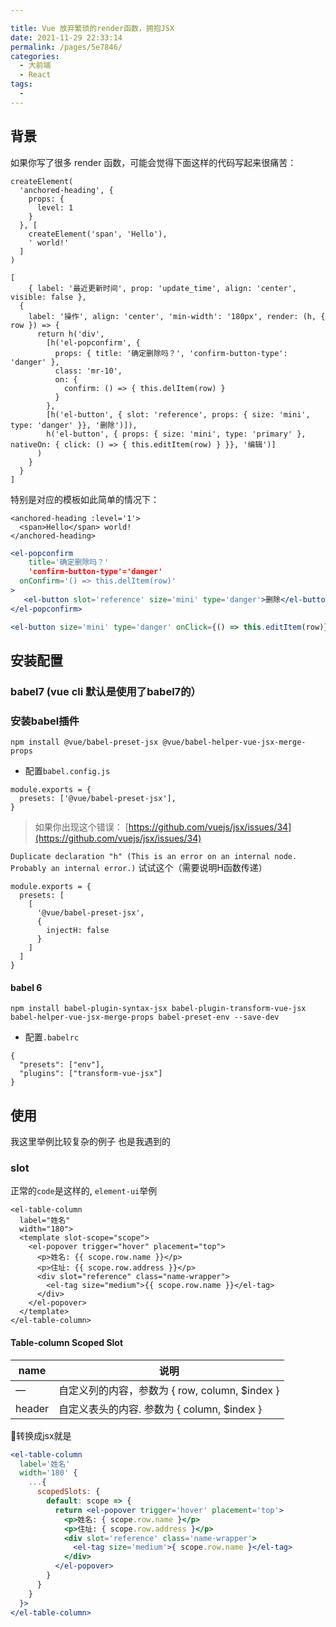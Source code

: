 ```yaml
---

title: Vue 放弃繁琐的render函数，拥抱JSX
date: 2021-11-29 22:33:14
permalink: /pages/5e7846/
categories:
  - 大前端
  - React
tags:
  - 
---
```

## 背景
如果你写了很多 render 函数，可能会觉得下面这样的代码写起来很痛苦：
```vue
createElement(
  'anchored-heading', {
    props: {
      level: 1
    }
  }, [
    createElement('span', 'Hello'),
    ' world!'
  ]
)
```
```vue
[
	{ label: '最近更新时间', prop: 'update_time', align: 'center', visible: false },
  {
    label: '操作', align: 'center', 'min-width': '180px', render: (h, { row }) => {
      return h('div',
        [h('el-popconfirm', {
          props: { title: '确定删除吗？', 'confirm-button-type': 'danger' },
          class: 'mr-10',
          on: {
            confirm: () => { this.delItem(row) }
          }
        },
        [h('el-button', { slot: 'reference', props: { size: 'mini', type: 'danger' }}, '删除')]),
        h('el-button', { props: { size: 'mini', type: 'primary' }, nativeOn: { click: () => { this.editItem(row) } }}, '编辑')]
      )
    }
  }
]
```
特别是对应的模板如此简单的情况下：
```vue
<anchored-heading :level='1'>
  <span>Hello</span> world!
</anchored-heading>
```
```jsx
<el-popconfirm
	title='确定删除吗？'
	'confirm-button-type'='danger'  
  onConfirm='() => this.delItem(row)'
>
   <el-button slot='reference' size='mini' type='danger'>删除</el-button>
</el-popconfirm>

<el-button size='mini' type='danger' onClick={() => this.editItem(row)}>编辑</el-button>

```
## 安装配置
### babel7 (vue cli 默认是使用了babel7的）
### 安装babel插件
`npm install @vue/babel-preset-jsx @vue/babel-helper-vue-jsx-merge-props`

- 配置`babel.config.js`
```vue
module.exports = {
  presets: ['@vue/babel-preset-jsx'],
}
```
> 如果你出现这个错误： [https://github.com/vuejs/jsx/issues/34](https://github.com/vuejs/jsx/issues/34)

`Duplicate declaration "h" (This is an error on an internal node. Probably an internal error.)`
试试这个（需要说明H函数传递）
```vue
module.exports = {
  presets: [
    [
      '@vue/babel-preset-jsx',
      {
        injectH: false
      }
    ]
  ]
}

```


#### babel 6
`npm install babel-plugin-syntax-jsx babel-plugin-transform-vue-jsx babel-helper-vue-jsx-merge-props babel-preset-env --save-dev`

- 配置`.babelrc`
```vue
{
  "presets": ["env"],
  "plugins": ["transform-vue-jsx"]
}
```
## 使用
我这里举例比较复杂的例子  也是我遇到的
### slot
正常的`code`是这样的, `element-ui`举例
```vue
<el-table-column
  label="姓名"
  width="180">
  <template slot-scope="scope">
    <el-popover trigger="hover" placement="top">
      <p>姓名: {{ scope.row.name }}</p>
      <p>住址: {{ scope.row.address }}</p>
      <div slot="reference" class="name-wrapper">
        <el-tag size="medium">{{ scope.row.name }}</el-tag>
      </div>
    </el-popover>
  </template>
</el-table-column>
```
#### Table-column Scoped Slot
| name | 说明 |
| --- | --- |
| — | 自定义列的内容，参数为 { row, column, $index } |
| header | 自定义表头的内容. 参数为 { column, $index } |

🍖转换成jsx就是
```jsx
<el-table-column
  label='姓名'
  width='180' {
    ...{
      scopedSlots: {
        default: scope => {
          return <el-popover trigger='hover' placement='top'>
            <p>姓名: { scope.row.name }</p>
            <p>住址: { scope.row.address }</p>
            <div slot='reference' class='name-wrapper'>
              <el-tag size='medium'>{ scope.row.name }</el-tag>
            </div>
          </el-popover>
        }
      }
    }
  }>
</el-table-column>
```

